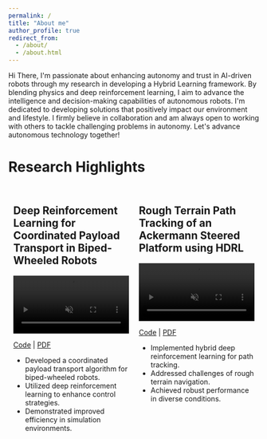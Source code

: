 ```yaml
---
permalink: /
title: "About me"
author_profile: true
redirect_from: 
  - /about/
  - /about.html
---
```


Hi There, I'm passionate about enhancing autonomy and trust in AI-driven robots through my research in developing a Hybrid Learning framework. By blending physics and deep reinforcement learning, I aim to advance the intelligence and decision-making capabilities of autonomous robots.
I'm dedicated to developing solutions that positively impact our environment and lifestyle. I firmly believe in collaboration and am always open to working with others to tackle challenging problems in autonomy.
Let's advance autonomous technology together!

Research Highlights
======

<div style="display: flex; flex-wrap: wrap;">

  <!-- Project 1 -->
  <div style="flex: 1; margin: 10px;">
    <h2>Deep Reinforcement Learning for Coordinated Payload Transport in Biped-Wheeled Robots</h2>
    <video width="100%" controls autoplay loop muted>
      <source src="/files/dualdiablo.mp4" type="video/mp4">
      Your browser does not support the video tag.
    </video>
    <p>
      <a href="https://github.com/dhruvkm2402/Hybrid_Deep_Reinforcement_Learning_RoughTerrain" target="_blank">Code</a> |
      <a href="/files/DhruvM_CoordinatedPayload_Preprint_2024.pdf" target="_blank">PDF</a>
    </p>
    <ul>
      <li>Developed a coordinated payload transport algorithm for biped-wheeled robots.</li>
      <li>Utilized deep reinforcement learning to enhance control strategies.</li>
      <li>Demonstrated improved efficiency in simulation environments.</li>
    </ul>
  </div>

  <!-- Project 2 -->
  <div style="flex: 1; margin: 10px;">
    <h2>Rough Terrain Path Tracking of an Ackermann Steered Platform using HDRL</h2>
    <video width="100%" controls autoplay loop muted>
      <source src="/files/HDRL_BrandsHatch.mp4" type="video/mp4">
      Your browser does not support the video tag.
    </video>
    <p>
      <a href="https://github.com/dhruvkm2402/Hybrid_Deep_Reinforcement_Learning_RoughTerrain" target="_blank">Code</a> |
      <a href="/files/RoughTerrain_Ackerman_HybridDRL___Dhruv_Ameya_AIM2024_FinalV1.pdf" target="_blank">PDF</a>
    </p>
    <ul>
      <li>Implemented hybrid deep reinforcement learning for path tracking.</li>
      <li>Addressed challenges of rough terrain navigation.</li>
      <li>Achieved robust performance in diverse conditions.</li>
    </ul>
  </div>
